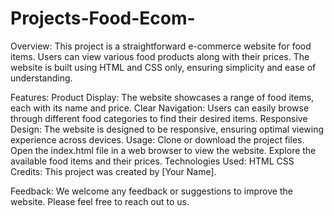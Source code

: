 # Projects-Food-Ecom-

Overview:
This project is a straightforward e-commerce website for food items. Users can view various food products along with their prices. The website is built using HTML and CSS only, ensuring simplicity and ease of understanding.

Features:
Product Display: The website showcases a range of food items, each with its name and price.
Clear Navigation: Users can easily browse through different food categories to find their desired items.
Responsive Design: The website is designed to be responsive, ensuring optimal viewing experience across devices.
Usage:
Clone or download the project files.
Open the index.html file in a web browser to view the website.
Explore the available food items and their prices.
Technologies Used:
HTML
CSS
Credits:
This project was created by [Your Name].

Feedback:
We welcome any feedback or suggestions to improve the website. Please feel free to reach out to us.
